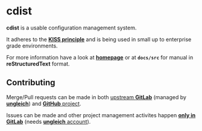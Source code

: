 # cdist

**cdist** is a usable configuration management system.

It adheres to the [**KISS principle**](https://en.wikipedia.org/wiki/KISS_principle)
and is being used in small up to enterprise grade environments.

For more information have a look at [**homepage**](https://cdi.st)
or at **``docs/src``** for manual in **reStructuredText** format.

## Contributing

Merge/Pull requests can be made in both
[upstream **GitLab**](https://code.ungleich.ch/ungleich-public/cdist/merge_requests)
(managed by [**ungleich**](https://ungleich.ch))
and [**GitHub** project](https://github.com/ungleich/cdist/pulls).

Issues can be made and other project management activites happen
[**only in GitLab**](https://code.ungleich.ch/ungleich-public/cdist)
(needs [**ungleich** account](https://account.ungleich.ch)).
